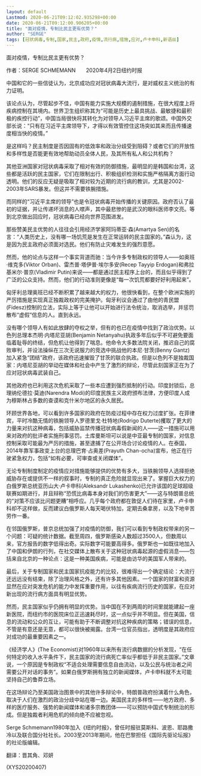 ```yaml
---
layout: default
Lastmod: 2020-06-21T09:12:02.935298+00:00
date: 2020-06-21T09:12:00.906205+00:00
title: "面对疫情，专制比民主更有优势？"
author: "SERGE"
tags: [冠状病毒,专制,国家,民主,政府,疫情,流行病,措施,应对,卢卡申科,新语丝]
---
```


面对疫情，专制比民主更有优势？

作者：SERGE SCHMEMANN　　2020年4月2日纽约时报

中国和它的一些信徒认为，北京成功应对冠状病毒大流行，是对威权主义统治的有力证明。

该论点认为，尽管起步不佳，中国有能力实施大规模的遏制措施，在很大程度上将疾病控制在其境内。世界卫生组织称其为“可能是历史上最具挑战、最敏捷和最积极的疾控行动”，中国当局很快将其转化为对领导人习近平主席的歌颂。中国外交部长说：“只有在习近平主席领导下，才得以有效管控住这场突如其来而且传播速度相当快的疫情。”

是这样吗？民主制度是否因固有的低效率和政治分歧受到阻碍？或者它们的开放性和多样性是否能更有效地帮助动员全体人民，及其所有私人和公共机构？

其他亚洲国家对冠状病毒采取了相对有效的防御措施，最明显的是韩国和台湾，这些都是活跃的民主国家，它们在限制出行、积极组织检测和实施严格隔离方面行动透明。他们的反应无疑是吸取了相对较为近期的流行病的教训，尤其是2002-2003年SARS暴发。但这并不需要铁腕措施。

而同样的“习近平主席的领导”也是令冠状病毒开始传播的关键原因。政府否认了最初的证据，并让传递坏消息的人噤声，其中最悲惨的是武汉的眼科医师李文亮。等到北京做出回应时，冠状病毒已经向世界范围进发。

那些赞美民主优势的人往往会引用经济学家阿玛蒂亚·森(Amartya Sen)的名言：“人类历史上，没有哪一场饥荒是发生在正常运转的民主国家的。”森认为，这是因为民主政府必须面对选民。他们有防止灾难发生的强烈意愿。

然而，他的论点与这样一个事实背道而驰：当今许多专制政权的领导人——如奥班·维克多(Viktor Orban)、雷杰普·塔伊普·埃尔多安(Recep Tayyip Erdogan)和弗拉基米尔·普京(Vladimir Putin)来说——都是通过民主程序上台的，而且似乎得到了广泛的公众支持。然而，他们的行动准则更像是“每一次饥荒都要好好利用起来”。

匈牙利总理奥班已经不断积累了越来越大的权力，他很快看到，在整个欧洲实施的严厉措施是实现真正独裁政权的完美掩护。匈牙利议会通过了由他的青民盟(Fidesz)控制的立法，实际上等于让他可以开始进行法令统治，取消选举，并惩罚散布“虚假”信息的人。直到永远。

没有哪个领导人有如此放肆的夺权之举，但有的也已在疫情中找到了政治优势。以色列总理本杰明·内塔尼亚胡(Benjamin Netanyahu)执政多年后似乎不可避免要面临着耻辱的终结，但危机让他得到了喘息。他命令大多数法院关闭，推迟自己的腐败审判，并设法操纵在三次无说服力的竞选中挑战他的本尼·甘茨(Benny Gantz)加入紧急“团结”政府，该政府迅速摧毁了甘茨的联合执政。但是以色列不是独裁国家：内塔尼亚胡的举动在媒体和社会中产生了激烈的辩论，尽管此刻国家正在为了应对冠状病毒武装自己。

其他政府也已利用这次危机采取了一些本应遭到强烈抵制的行动。印度封锁后，总理纳伦德拉·莫迪(Narendra Modi)的印度民族主义政府颁布法律，方便印度人成为穆斯林占多数的查谟和克什米尔地区的永久居民。

环顾世界各地，可以看到许多国家的政府在防疫过程中存在权力过度扩张。在菲律宾，平时冷酷无情的铁腕领导人罗德里戈·杜特地(Rodrigo Duterte)攫取了更大的力量来对抗这种病毒，包括威胁监禁传播冠状病毒假新闻的人——这一措施可以用来对政府的批评者实施刑事惩罚。土库曼斯坦可以说是中亚最专制的国家，对信息控制采取可能最为严厉的措施，甚至逮捕了在公开场合讨论疫情的人。在泰国，2014年靠军事政变上台的总理巴育·占奥差(Prayuth Chan-ocha)宣布，他正在行驶紧急权力，包括“如有必要，可审查或关闭媒体”。

无论专制制度制定的疫情应对措施能够提供的优势有多大，当铁腕领导人选择拒绝威胁存在或提供不一样的叙事时，专制的真正危险就显现出来了。掌握巨大权力的白俄罗斯总统亚历山大·卢卡申科(Aleksandr Lukashenko)已允许该国的足球超级联赛如期进行，并且辩称“恐慌比病毒本身对我们的伤害更大”——这与特朗普总统的“对策不应该比问题更糟”相呼应。几乎每个政府都在敦促人们待在家里，卢卡申科却不这样做，反而建议白俄罗斯人每天喝伏特加，定期去桑拿房，以及下地辛苦劳作一番。

在邻国俄罗斯，普京总统加强了对疫情的防御，我们可以看到专制政权带来的另一个问题：可疑的统计数据。截至周四，俄罗斯感染人数超过3500人，但数周以来，官方报告的数字低得出奇。实际数字可能要高得多。俄罗斯也一如既往地加入了中国和伊朗的行列，在社交媒体上散布关于这种冠状病毒起源的虚假消息——包括来自北京的一种论点：这是一种美国疾病，可能是由访华的美国军人带来的。

最后，关于专制国家和民主国家抗疫能力的比较，很难得出一个确定结论：大流行还远远没有结束，除了治理风格之外，还有许多其他因素。一个国家的财富和资源显然在应对突发危机的能力中发挥重要作用，以往有疾病流行历史的国家，在应对新出现的流行病方面具有明显优势。

然而，民主国家似乎仍拥有明显的优势。当中国在不到两周的时间里就能建起一座新医院，而纽约市的医院床位正迅速耗尽时，这一点似乎并不明显。但在美国，信息的流动和公众的互让，可能有助于不断调整对抗这种疾病的策略；错误的信息，不管是有意还是无意，都可以很快被揭露。台湾一位官员指出，透明度是其政府应对成功的最重要因素之一。

《经济学人》(The Economist)对1960年以来所有流行病数据的分析发现，“在任何特定的收入水平条件下，民主国家的流行病死亡率似乎都低于非民主国家。”文章说，一个原因是专制政权“不适合处理需要信息自由流动，以及公民与统治者之间需要公开对话的事务”。如果白俄罗斯拥有独立的新闻媒体，卢卡申科就不太可能坚持自己的鲁莽立场。

在这场辩论乃至美国政治图景中的其他许多辩论中，特朗普政府扮演着什么角色，取决于人们在激烈的政治分歧中站在哪一边。美国民主的多样性——地方政府、多样的医疗服务、强势的新闻媒体和诸多宗教团体——可以预防中国式专制统治的形成。但是独裁者利用危机的倾向绝不应被忽视。

Serge Schmemann1980年加入《纽约时报》，曾任时报驻莫斯科、波恩、耶路撒冷以及联合国分社社长。2003至2013年期间，他在巴黎担任《国际先驱论坛报》的社论版编辑。

翻译：晋其角、邓妍

(XYS20200407)

